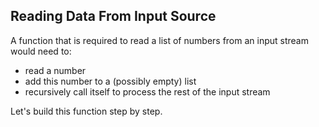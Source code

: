 ## Reading Data From Input Source

A function that is required to read a list of numbers from an input stream would need to:
- read a number
- add this number to a (possibly empty) list
- recursively call itself to process the rest of the input stream

Let's build this function step by step.
